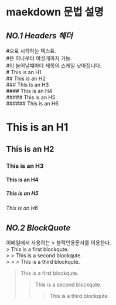 # maekdown 문법 설명
## _NO.1 Headers 헤더_
#으로 시작하는 텍스트.<br>
#은 하나부터 여섯개까지 가능.<br>
#이 늘어날때마다 제목의 스케일 낮아집니다.<br>
\# This is an H1<br>
\## This is an H2<br>
\### This is an H3<br>
\#### This is an H4<br>
\##### This is an H5<br>
\###### This is an H6<br>
# This is an H1
## This is an H2
### This is an H3
#### This is an H4
##### This is an H5
###### This is an H6
## _NO.2 BlockQuote_
이메일에서 사용하는 > 블럭인용문자를 이용한다.<br>
\> This is a first blockqute.<br>
\>	> This is a second blockqute.<br>
\>	>	> This is a third blockqute.<br>
> This is a first blockqute.
>	> This is a second blockqute.
>	>	> This is a third blockqute.

